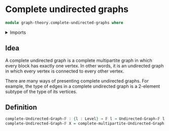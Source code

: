 # Complete undirected graphs

```agda
module graph-theory.complete-undirected-graphs where
```

<details><summary>Imports</summary>
```agda
open import graph-theory.complete-multipartite-graphs
open import graph-theory.finite-graphs
open import foundation.universe-levels
open import univalent-combinatorics.finite-types
```
</details>

## Idea

A complete undirected graph is a complete multipartite graph in which every block has exactly one vertex. In other words, it is an undirected graph in which every vertex is connected to every other vertex.

There are many ways of presenting complete undirected graphs. For example, the type of edges in a complete undirected graph is a 2-element subtype of the type of its vertices.

## Definition

```agda
complete-Undirected-Graph-𝔽 : {l : Level} → 𝔽 l → Undirected-Graph-𝔽 l l
complete-Undirected-Graph-𝔽 X = complete-multipartite-Undirected-Graph-𝔽 X (λ x → unit-𝔽)
```
